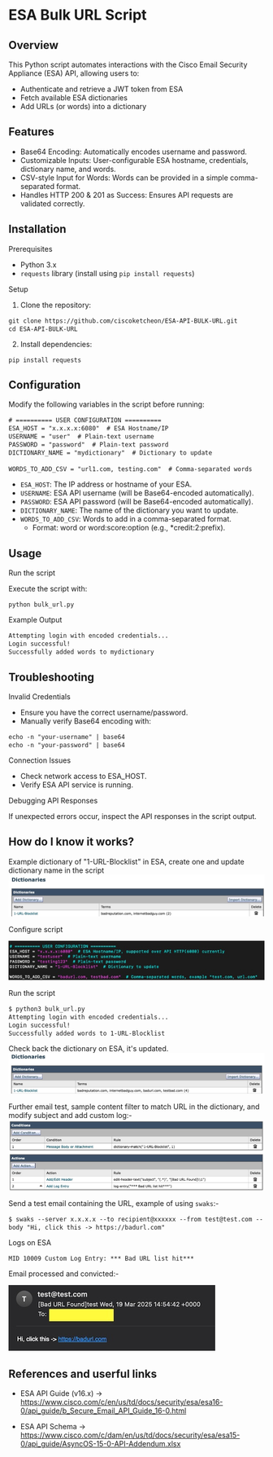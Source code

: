 # ESA Bulk URL Script

## Overview

This Python script automates interactions with the Cisco Email Security Appliance (ESA) API, allowing users to:

- Authenticate and retrieve a JWT token from ESA
- Fetch available ESA dictionaries
- Add URLs (or words) into a dictionary

## Features

- Base64 Encoding: Automatically encodes username and password.
- Customizable Inputs: User-configurable ESA hostname, credentials, dictionary name, and words.
- CSV-style Input for Words: Words can be provided in a simple comma-separated format.
- Handles HTTP 200 & 201 as Success: Ensures API requests are validated correctly.

## Installation

Prerequisites

- Python 3.x
- `requests` library (install using `pip install requests`)

Setup

1. Clone the repository:
```
git clone https://github.com/ciscoketcheon/ESA-API-BULK-URL.git
cd ESA-API-BULK-URL
```
2. Install dependencies:
```
pip install requests
```
## Configuration

Modify the following variables in the script before running:
```
# ========== USER CONFIGURATION ==========
ESA_HOST = "x.x.x.x:6080"  # ESA Hostname/IP
USERNAME = "user"  # Plain-text username
PASSWORD = "password"  # Plain-text password
DICTIONARY_NAME = "mydictionary"  # Dictionary to update

WORDS_TO_ADD_CSV = "url1.com, testing.com"  # Comma-separated words
```
- `ESA_HOST`: The IP address or hostname of your ESA.
- `USERNAME`: ESA API username (will be Base64-encoded automatically).
- `PASSWORD`: ESA API password (will be Base64-encoded automatically).
- `DICTIONARY_NAME`: The name of the dictionary you want to update.
- `WORDS_TO_ADD_CSV`: Words to add in a comma-separated format.
  - Format: word or word:score:option (e.g., *credit:2:prefix).

## Usage

Run the script

Execute the script with:
```
python bulk_url.py
```
Example Output
```
Attempting login with encoded credentials...
Login successful!
Successfully added words to mydictionary
```
## Troubleshooting

Invalid Credentials

- Ensure you have the correct username/password.
- Manually verify Base64 encoding with:
```
echo -n "your-username" | base64
echo -n "your-password" | base64
```
Connection Issues

- Check network access to ESA_HOST.
- Verify ESA API service is running.

Debugging API Responses

If unexpected errors occur, inspect the API responses in the script output.


## How do I know it works?

Example dictionary of "1-URL-Blocklist" in ESA, create one and update dictionary name in the script
![](bulk1.jpg)

Configure script

![](bulk2.jpg)

Run the script
```
$ python3 bulk_url.py 
Attempting login with encoded credentials...
Login successful!
Successfully added words to 1-URL-Blocklist
```

Check back the dictionary on ESA, it's updated.
![](bulk3.jpg)

Further email test, sample content filter to match URL in the dictionary, and modify subject and add custom log:-
![](bulk4.jpg)

Send a test email containing the URL, example of using `swaks`:-
```
$ swaks --server x.x.x.x --to recipient@xxxxxx --from test@test.com --body "Hi, click this -> https://badurl.com"
```

Logs on ESA
```
MID 10009 Custom Log Entry: *** Bad URL list hit***
```

Email processed and convicted:-

![](bulk5.jpg)



## References and userful links

- ESA API Guide (v16.x) -> https://www.cisco.com/c/en/us/td/docs/security/esa/esa16-0/api_guide/b_Secure_Email_API_Guide_16-0.html

- ESA API Schema -> https://www.cisco.com/c/dam/en/us/td/docs/security/esa/esa15-0/api_guide/AsyncOS-15-0-API-Addendum.xlsx




